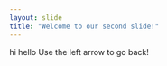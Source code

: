 ```yaml
---
layout: slide
title: "Welcome to our second slide!"
---
```

hi hello
Use the left arrow to go back!
